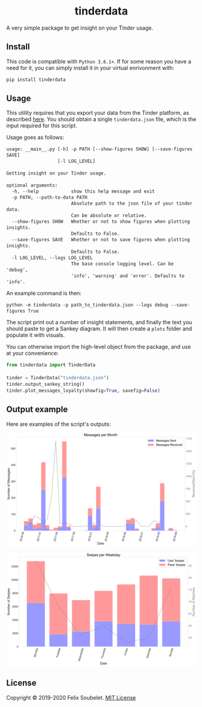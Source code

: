 <h1 align="center">
  <b>tinderdata</b>
</h1>

A very simple package to get insight on your Tinder usage.

## Install

This code is compatible with `Python 3.6.1+`.
If for some reason you have a need for it, you can simply install it in your virtual enrivonment with:
```bash
pip install tinderdata
```

## Usage

This utility requires that you export your data from the Tinder platform, as described [here](https://www.help.tinder.com/hc/en-us/articles/115005626726-How-do-I-request-a-copy-of-my-personal-data-).
You should obtain a single `tinderdata.json` file, which is the input required for this script.

Usage goes as follows:
```
usage: __main__.py [-h] -p PATH [--show-figures SHOW] [--save-figures SAVE]
                   [-l LOG_LEVEL]

Getting insight on your Tinder usage.

optional arguments:
  -h, --help            show this help message and exit
  -p PATH, --path-to-data PATH
                        Absolute path to the json file of your tinder data.
                        Can be absolute or relative.
  --show-figures SHOW   Whether or not to show figures when plotting insights.
                        Defaults to False.
  --save-figures SAVE   Whether or not to save figures when plotting insights.
                        Defaults to False.
  -l LOG_LEVEL, --logs LOG_LEVEL
                        The base console logging level. Can be 'debug',
                        'info', 'warning' and 'error'. Defaults to 'info'.
```

An example command is then:
```
python -m tinderdata -p path_to_tinderdata.json --logs debug --save-figures True
```

The script print out a number of insight statements, and finally the text you should paste to get a Sankey diagram.
It will then create a `plots` folder and populate it with visuals.

You can otherwise import the high-level object from the package, and use at your convenience:
```python
from tinderdata import TinderData

tinder = TinderData("tinderdata.json")
tinder.output_sankey_string()
tinder.plot_messages_loyalty(showfig=True, savefig=False)
```

## Output example

Here are examples of the script's outputs:
<p align="center">
  <img src="https://github.com/fsoubelet/Tinder_Data/blob/master/plots/messages_monthly_stats.png"/>
</p>

<p align="center">
  <img src="https://github.com/fsoubelet/Tinder_Data/blob/master/plots/swipes_weekdays_stats.png"/>
</p>

## License

Copyright &copy; 2019-2020 Felix Soubelet. [MIT License][license]

[license]: https://github.com/fsoubelet/Tinder_Data/blob/master/LICENSE

